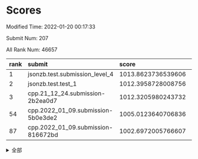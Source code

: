 # Scores

Modified Time: 2022-01-20 00:17:33

Submit Num: 207

All Rank Num: 46657

| rank |               submit               |       score        |       sigma        | pk_num |
| :--- | :--------------------------------- | :----------------- | :----------------- | :----- |
| 1    | jsonzb.test.submission_level_4     | 1013.8623736539606 | 0.8167571302257985 | 905    |
| 2    | jsonzb.test.test_1                 | 1012.3958728008756 | 0.8011393116698895 | 830    |
| 3    | cpp.21_12_24.submission-2b2ea0d7   | 1012.3205980243732 | 0.758767082839124  | 902    |
| 54   | cpp.2022_01_09.submission-5b0e3de2 | 1005.0123640706836 | 0.724194537153827  | 901    |
| 87   | cpp.2022_01_09.submission-816672bd | 1002.6972005766607 | 0.704627033854757  | 899    |


<details>
<summary>全部</summary>

| rank |                 submit                 |       score        |       sigma        | pk_num |
| :--- | :------------------------------------- | :----------------- | :----------------- | :----- |
| 1    | jsonzb.test.submission_level_4         | 1013.8623736539606 | 0.8167571302257985 | 905    |
| 2    | jsonzb.test.test_1                     | 1012.3958728008756 | 0.8011393116698895 | 830    |
| 3    | cpp.21_12_24.submission-2b2ea0d7       | 1012.3205980243732 | 0.758767082839124  | 902    |
| 4    | gobigger.level_3.submission_level_3_36 | 1011.2923792091541 | 0.7705479669239554 | 898    |
| 5    | gobigger.level_3.submission_level_3_37 | 1011.2453899182765 | 0.7515976071434024 | 901    |
| 6    | gobigger.level_3.submission_level_3_33 | 1011.229069549359  | 0.7498451216007483 | 907    |
| 7    | gobigger.level_3.submission_level_3_11 | 1011.186740850968  | 0.7516264120992555 | 899    |
| 8    | gobigger.level_3.submission_level_3_42 | 1010.7392933159215 | 0.7481865977506907 | 903    |
| 9    | gobigger.level_3.submission_level_3_35 | 1010.6799778619825 | 0.7263886045275656 | 902    |
| 10   | gobigger.level_3.submission_level_3_8  | 1010.6225800626845 | 0.7451208051558038 | 904    |
| 11   | gobigger.level_3.submission_level_3_0  | 1010.5587271988862 | 0.7473900909371856 | 906    |
| 12   | gobigger.level_3.submission_level_3_4  | 1010.5388134550116 | 0.762301004143038  | 896    |
| 13   | gobigger.level_3.submission_level_3_16 | 1010.4826204043582 | 0.7489701680705385 | 903    |
| 14   | gobigger.level_3.submission_level_3_41 | 1010.4804119681235 | 0.7461890568721863 | 907    |
| 15   | gobigger.level_3.submission_level_3_47 | 1010.3746143532704 | 0.7502302709836789 | 906    |
| 16   | gobigger.level_3.submission_level_3_29 | 1010.3153845022109 | 0.7458718645791611 | 904    |
| 17   | gobigger.level_3.submission_level_3_10 | 1010.2569094398431 | 0.7595369686034396 | 903    |
| 18   | gobigger.level_3.submission_level_3_32 | 1010.199977531457  | 0.742166120471413  | 901    |
| 19   | gobigger.level_3.submission_level_3_38 | 1010.1878326613423 | 0.7475327190591112 | 902    |
| 20   | gobigger.level_3.submission_level_3_21 | 1010.1823243715962 | 0.7545545519775998 | 904    |
| 21   | gobigger.level_3.submission_level_3_45 | 1010.0797018335371 | 0.7642089783656547 | 901    |
| 22   | gobigger.level_3.submission_level_3_24 | 1010.0638219502792 | 0.7375067555015431 | 897    |
| 23   | gobigger.level_3.submission_level_3_20 | 1009.9695883295608 | 0.7334316084311586 | 906    |
| 24   | gobigger.level_3.submission_level_3_46 | 1009.9198921091511 | 0.7471530718112926 | 902    |
| 25   | gobigger.level_3.submission_level_3_6  | 1009.8680062744997 | 0.7540836630927747 | 900    |
| 26   | gobigger.level_3.submission_level_3_1  | 1009.7858799046666 | 0.7520589193833539 | 907    |
| 27   | gobigger.level_3.submission_level_3_12 | 1009.7317463023597 | 0.7488682709786543 | 903    |
| 28   | gobigger.level_3.submission_level_3_31 | 1009.654707518767  | 0.740326408995213  | 902    |
| 29   | gobigger.level_3.submission_level_3_19 | 1009.5955431147947 | 0.7366160884938179 | 897    |
| 30   | gobigger.level_3.submission_level_3_15 | 1009.5499233193685 | 0.7258431060953753 | 902    |
| 31   | gobigger.level_3.submission_level_3_43 | 1009.5258335014329 | 0.7394237241596114 | 909    |
| 32   | gobigger.level_3.submission_level_3_2  | 1009.5199015534829 | 0.7574439738879342 | 901    |
| 33   | gobigger.level_3.submission_level_3_13 | 1009.4207610878495 | 0.7441112475585909 | 901    |
| 34   | gobigger.level_3.submission_level_3_28 | 1009.3504189852738 | 0.7372938984440847 | 904    |
| 35   | gobigger.level_3.submission_level_3_30 | 1009.271021207049  | 0.7404341269750346 | 897    |
| 36   | gobigger.level_3.submission_level_3_18 | 1009.2237418224167 | 0.746147123372853  | 902    |
| 37   | gobigger.level_3.submission_level_3_26 | 1009.1930943027435 | 0.7485196258642586 | 902    |
| 38   | gobigger.level_3.submission_level_3_44 | 1009.176045330913  | 0.747307062591619  | 903    |
| 39   | gobigger.level_3.submission_level_3_23 | 1009.1376630168307 | 0.7398731117126546 | 896    |
| 40   | gobigger.level_3.submission_level_3_39 | 1009.1227811951312 | 0.7296687978291564 | 904    |
| 41   | gobigger.level_3.submission_level_3_48 | 1009.090889338675  | 0.7516531671194006 | 900    |
| 42   | gobigger.level_3.submission_level_3_34 | 1009.0442504123274 | 0.75197995373199   | 902    |
| 43   | gobigger.level_3.submission_level_3_3  | 1008.9406398029108 | 0.7432889266425696 | 902    |
| 44   | gobigger.level_3.submission_level_3_9  | 1008.93748128236   | 0.7375156548679408 | 905    |
| 45   | gobigger.level_3.submission_level_3_40 | 1008.8979426839616 | 0.7279545160537363 | 899    |
| 46   | gobigger.level_3.submission_level_3_25 | 1008.8466255390882 | 0.7439827123489414 | 903    |
| 47   | gobigger.level_3.submission_level_3_7  | 1008.7983709613366 | 0.7449933868152941 | 900    |
| 48   | gobigger.level_3.submission_level_3_49 | 1008.677994262449  | 0.7652491406903963 | 906    |
| 49   | gobigger.level_3.submission_level_3_5  | 1008.650728167715  | 0.7436571926214166 | 904    |
| 50   | gobigger.level_3.submission_level_3_27 | 1008.462513114181  | 0.7404528303704725 | 903    |
| 51   | gobigger.level_3.submission_level_3_14 | 1008.42128848559   | 0.7561746415757226 | 903    |
| 52   | gobigger.level_3.submission_level_3_22 | 1008.2096612791391 | 0.7329151352659213 | 906    |
| 53   | gobigger.level_3.submission_level_3_17 | 1008.0286272458477 | 0.7133302980757572 | 900    |
| 54   | cpp.2022_01_09.submission-5b0e3de2     | 1005.0123640706836 | 0.724194537153827  | 901    |
| 55   | gobigger.level_1.submission_level_1_33 | 1004.8721742650757 | 0.7257606083588448 | 902    |
| 56   | gobigger.level_1.submission_level_1_0  | 1004.5395385901764 | 0.7408362636991883 | 899    |
| 57   | gobigger.level_1.submission_level_1_18 | 1004.3405158700758 | 0.7337570073531874 | 903    |
| 58   | gobigger.level_1.submission_level_1_42 | 1004.1945954971004 | 0.7307522201079116 | 903    |
| 59   | gobigger.level_1.submission_level_1_32 | 1004.1915415252079 | 0.7112288387483445 | 900    |
| 60   | gobigger.level_1.submission_level_1_23 | 1004.0704099900876 | 0.7195989672775658 | 901    |
| 61   | gobigger.level_1.submission_level_1_27 | 1004.0482499581066 | 0.7238907627383094 | 904    |
| 62   | gobigger.level_1.submission_level_1_39 | 1003.9290805765575 | 0.7085774580036346 | 904    |
| 63   | gobigger.level_1.submission_level_1_19 | 1003.9152524647656 | 0.7147624916063775 | 901    |
| 64   | gobigger.level_1.submission_level_1_45 | 1003.778098179078  | 0.7224474967042293 | 899    |
| 65   | gobigger.level_1.submission_level_1_16 | 1003.7298333689057 | 0.7215819155890449 | 904    |
| 66   | gobigger.level_1.submission_level_1_29 | 1003.6166808082297 | 0.7247717491910314 | 906    |
| 67   | gobigger.level_1.submission_level_1_22 | 1003.5657607206477 | 0.7245000486332132 | 908    |
| 68   | gobigger.level_1.submission_level_1_8  | 1003.5577193303906 | 0.7266308600075781 | 902    |
| 69   | gobigger.level_1.submission_level_1_28 | 1003.5153518524049 | 0.7086534964113961 | 902    |
| 70   | gobigger.level_1.submission_level_1_17 | 1003.4968753518021 | 0.721938328483773  | 900    |
| 71   | gobigger.level_1.submission_level_1_13 | 1003.4478415489249 | 0.7118058981966879 | 901    |
| 72   | gobigger.level_1.submission_level_1_34 | 1003.4164818244244 | 0.724580289967347  | 902    |
| 73   | gobigger.level_1.submission_level_1_14 | 1003.3822521771187 | 0.7016745754825359 | 899    |
| 74   | gobigger.level_1.submission_level_1_2  | 1003.3393287422317 | 0.7175309870388751 | 903    |
| 75   | gobigger.level_1.submission_level_1_24 | 1003.3256343766494 | 0.7208914745647544 | 902    |
| 76   | gobigger.level_1.submission_level_1_40 | 1003.3114281557883 | 0.7215787366515133 | 899    |
| 77   | gobigger.level_1.submission_level_1_30 | 1003.2891826510013 | 0.709602223944761  | 900    |
| 78   | gobigger.level_1.submission_level_1_36 | 1003.2090809255711 | 0.7082886177917734 | 897    |
| 79   | gobigger.level_1.submission_level_1_49 | 1003.1951531639819 | 0.7133019341291773 | 904    |
| 80   | gobigger.level_1.submission_level_1_6  | 1003.1466258831899 | 0.7167687874450962 | 902    |
| 81   | gobigger.level_1.submission_level_1_3  | 1003.1360782867398 | 0.7095594840266082 | 902    |
| 82   | gobigger.level_1.submission_level_1_15 | 1002.9882020066725 | 0.7120395144595579 | 906    |
| 83   | gobigger.level_1.submission_level_1_25 | 1002.954182887055  | 0.7076109753193789 | 908    |
| 84   | gobigger.level_1.submission_level_1_9  | 1002.8855168097131 | 0.7162750914300299 | 907    |
| 85   | gobigger.level_1.submission_level_1_12 | 1002.8668387758426 | 0.7184007681422871 | 902    |
| 86   | gobigger.level_1.submission_level_1_5  | 1002.7976722922525 | 0.7148338849108753 | 899    |
| 87   | cpp.2022_01_09.submission-816672bd     | 1002.6972005766607 | 0.704627033854757  | 899    |
| 88   | gobigger.level_1.submission_level_1_11 | 1002.6805723652242 | 0.7164343299346306 | 906    |
| 89   | gobigger.level_1.submission_level_1_48 | 1002.5287187202214 | 0.7037079833524648 | 907    |
| 90   | gobigger.level_1.submission_level_1_20 | 1002.5219333820412 | 0.7210168354885281 | 901    |
| 91   | gobigger.level_1.submission_level_1_38 | 1002.4648183359448 | 0.7128520411379062 | 900    |
| 92   | gobigger.level_1.submission_level_1_4  | 1002.4439815768651 | 0.7065037263447403 | 904    |
| 93   | gobigger.level_1.submission_level_1_43 | 1002.4036296164252 | 0.7071581182894655 | 900    |
| 94   | gobigger.level_1.submission_level_1_41 | 1002.3857734708239 | 0.7130353220722954 | 906    |
| 95   | gobigger.level_1.submission_level_1_7  | 1002.2722201558645 | 0.7081153098337046 | 902    |
| 96   | gobigger.level_1.submission_level_1_35 | 1002.2497498929804 | 0.7200013432411344 | 902    |
| 97   | gobigger.level_1.submission_level_1_10 | 1002.2467839837828 | 0.7168254522411491 | 900    |
| 98   | gobigger.level_1.submission_level_1_37 | 1002.2173206710038 | 0.7135914562115516 | 902    |
| 99   | gobigger.level_1.submission_level_1_47 | 1002.2156843630136 | 0.7063253373356952 | 904    |
| 100  | gobigger.level_1.submission_level_1_26 | 1002.2031923538799 | 0.7125556758313937 | 902    |
| 101  | gobigger.level_1.submission_level_1_31 | 1002.0765980231176 | 0.713401357897496  | 901    |
| 102  | gobigger.level_1.submission_level_1_44 | 1002.0744035562143 | 0.7198992895812759 | 903    |
| 103  | gobigger.level_1.submission_level_1_46 | 1001.9060142246848 | 0.7239651933436132 | 898    |
| 104  | gobigger.level_1.submission_level_1_1  | 1001.7768520471261 | 0.7093568074450656 | 902    |
| 105  | gobigger.level_1.submission_level_1_21 | 1001.6082277160278 | 0.7008278438479028 | 897    |
| 106  | gobigger.random.submission_random_3    | 997.4831090623571  | 0.7174051850305915 | 896    |
| 107  | gobigger.random.submission_random_46   | 997.2608706328416  | 0.7170720225845654 | 899    |
| 108  | gobigger.random.submission_random_28   | 996.994043848797   | 0.6996964549849807 | 894    |
| 109  | gobigger.random.submission_random_23   | 996.9238846258603  | 0.7099702757613243 | 901    |
| 110  | gobigger.random.submission_random_20   | 996.891543679919   | 0.7193945060682913 | 904    |
| 111  | gobigger.random.submission_random_35   | 996.7903631818237  | 0.7161730390747776 | 902    |
| 112  | gobigger.random.submission_random_39   | 996.780902896627   | 0.7133183843601784 | 903    |
| 113  | gobigger.random.submission_random_40   | 996.7230277202697  | 0.7188787531739588 | 904    |
| 114  | gobigger.random.submission_random_18   | 996.7012961785282  | 0.7245064328721221 | 899    |
| 115  | gobigger.random.submission_random_14   | 996.6974422822152  | 0.7132906958095793 | 908    |
| 116  | gobigger.random.submission_random_9    | 996.6357512765028  | 0.7115934741504377 | 900    |
| 117  | gobigger.random.submission_random_13   | 996.5767837272291  | 0.7231071003799481 | 903    |
| 118  | gobigger.random.submission_random_37   | 996.5497902467923  | 0.7042282528375997 | 902    |
| 119  | gobigger.random.submission_random_25   | 996.4370350226512  | 0.7128648492498676 | 907    |
| 120  | gobigger.random.submission_random_29   | 996.3255746099636  | 0.7120173402978469 | 898    |
| 121  | gobigger.random.submission_random_47   | 996.2982821188389  | 0.7017977083972802 | 904    |
| 122  | gobigger.random.submission_random_6    | 996.2849071484395  | 0.7183258632526321 | 904    |
| 123  | gobigger.random.submission_random_24   | 996.1846319162509  | 0.7145668180408304 | 898    |
| 124  | gobigger.random.submission_random_7    | 996.1835778806459  | 0.7061289786859002 | 904    |
| 125  | gobigger.random.submission_random_45   | 996.1733603066548  | 0.7076914093527924 | 899    |
| 126  | gobigger.random.submission_random_34   | 996.1377495840413  | 0.7101142487360467 | 901    |
| 127  | gobigger.random.submission_random_5    | 996.0744525875157  | 0.7137506498173403 | 905    |
| 128  | gobigger.random.submission_random_43   | 996.0486908810333  | 0.7285535195492183 | 900    |
| 129  | gobigger.random.submission_random_1    | 996.0267708736596  | 0.7105454669288314 | 904    |
| 130  | gobigger.random.submission_random_4    | 995.9835202846477  | 0.725709096368323  | 903    |
| 131  | gobigger.random.submission_random_41   | 995.9514787057353  | 0.6991384099789204 | 902    |
| 132  | gobigger.random.submission_random_38   | 995.9468257062766  | 0.7294186715657707 | 899    |
| 133  | gobigger.random.submission_random_19   | 995.9148832255772  | 0.6986754110241412 | 901    |
| 134  | gobigger.random.submission_random_36   | 995.8990252815219  | 0.7370857930966604 | 900    |
| 135  | gobigger.random.submission_random_21   | 995.8837158902331  | 0.7183984801856098 | 898    |
| 136  | gobigger.random.submission_random_11   | 995.8467647961436  | 0.7421157567462241 | 902    |
| 137  | gobigger.random.submission_random_10   | 995.8405940562825  | 0.719926165410046  | 904    |
| 138  | gobigger.random.submission_random_12   | 995.7901144947383  | 0.7251111506319174 | 900    |
| 139  | gobigger.random.submission_random_16   | 995.7300689177545  | 0.7175068353560545 | 902    |
| 140  | gobigger.random.submission_random_15   | 995.697072457842   | 0.7033197293096709 | 896    |
| 141  | gobigger.random.submission_random_44   | 995.6645431987621  | 0.7309633333935014 | 900    |
| 142  | gobigger.random.submission_random_22   | 995.6422629996445  | 0.7306762581541052 | 904    |
| 143  | gobigger.random.submission_random_49   | 995.6405842361179  | 0.7192238221412379 | 902    |
| 144  | gobigger.random.submission_random_2    | 995.5943327341147  | 0.715912788149264  | 896    |
| 145  | gobigger.random.submission_random_42   | 995.516887516881   | 0.7277952297095697 | 900    |
| 146  | gobigger.random.submission_random_0    | 995.3891461131193  | 0.7425310526279749 | 902    |
| 147  | gobigger.random.submission_random_17   | 995.3438792866409  | 0.7145586875444985 | 903    |
| 148  | gobigger.random.submission_random_48   | 995.1612024403772  | 0.7292752820539562 | 899    |
| 149  | gobigger.random.submission_random_31   | 995.0766871135396  | 0.7249914808194285 | 905    |
| 150  | gobigger.random.submission_random_32   | 995.0436971432603  | 0.7148416819549289 | 896    |
| 151  | gobigger.random.submission_random_33   | 995.0308640831153  | 0.7192505070949318 | 904    |
| 152  | gobigger.random.submission_random_30   | 995.0111907867125  | 0.7118067114194828 | 904    |
| 153  | gobigger.random.submission_random_26   | 994.9794555199329  | 0.7191337637514134 | 900    |
| 154  | gobigger.random.submission_random_27   | 994.9215261733284  | 0.7162473898826159 | 903    |
| 155  | gobigger.random.submission_random_8    | 994.3868560617768  | 0.7201615363464425 | 897    |
| 156  | gobigger.level_2.submission_level_2_33 | 994.3868523697365  | 0.7355296660109676 | 903    |
| 157  | gobigger.level_2.submission_level_2_3  | 994.2081041065337  | 0.7349936095320432 | 900    |
| 158  | gobigger.level_2.submission_level_2_32 | 994.1124209855914  | 0.7341719469652404 | 895    |
| 159  | gobigger.level_2.submission_level_2_1  | 993.9602287685226  | 0.7531940931992588 | 906    |
| 160  | gobigger.level_2.submission_level_2_35 | 993.936103122218   | 0.7342638866404637 | 902    |
| 161  | gobigger.level_2.submission_level_2_4  | 993.6349541816693  | 0.7409683991850372 | 905    |
| 162  | gobigger.level_2.submission_level_2_43 | 993.342765153948   | 0.7426166946692421 | 900    |
| 163  | gobigger.level_2.submission_level_2_11 | 993.3162351746596  | 0.7589424376428434 | 904    |
| 164  | gobigger.level_2.submission_level_2_5  | 993.3002560714795  | 0.7288627987556957 | 901    |
| 165  | gobigger.level_2.submission_level_2_42 | 993.1379879460999  | 0.7393469559887922 | 903    |
| 166  | gobigger.level_2.submission_level_2_45 | 993.0507153170369  | 0.7325690926599471 | 901    |
| 167  | gobigger.level_2.submission_level_2_13 | 992.9949121023988  | 0.741048246078149  | 907    |
| 168  | gobigger.level_2.submission_level_2_8  | 992.9912318990606  | 0.744454775774776  | 899    |
| 169  | gobigger.level_2.submission_level_2_41 | 992.9800342335204  | 0.7548768455815764 | 906    |
| 170  | gobigger.level_2.submission_level_2_28 | 992.9713009921727  | 0.7468222210175335 | 898    |
| 171  | gobigger.level_2.submission_level_2_20 | 992.9339602122079  | 0.7399920980980106 | 903    |
| 172  | gobigger.level_2.submission_level_2_22 | 992.8773625416775  | 0.7481436332944378 | 904    |
| 173  | gobigger.level_2.submission_level_2_14 | 992.8170553270013  | 0.7583412883075463 | 901    |
| 174  | gobigger.level_2.submission_level_2_48 | 992.7174862330004  | 0.7714856449561551 | 906    |
| 175  | gobigger.level_2.submission_level_2_26 | 992.68276959966    | 0.7527375314037607 | 904    |
| 176  | gobigger.level_2.submission_level_2_25 | 992.613838508406   | 0.7448014320866272 | 904    |
| 177  | gobigger.level_2.submission_level_2_10 | 992.513475690742   | 0.7550217224718551 | 901    |
| 178  | gobigger.level_2.submission_level_2_30 | 992.4819733390448  | 0.7300421663611903 | 899    |
| 179  | gobigger.level_2.submission_level_2_2  | 992.454889400078   | 0.7472799668384883 | 898    |
| 180  | gobigger.level_2.submission_level_2_40 | 992.4242205710045  | 0.7378553993610735 | 907    |
| 181  | gobigger.level_2.submission_level_2_27 | 992.3555957034785  | 0.7513033189070196 | 898    |
| 182  | gobigger.level_2.submission_level_2_17 | 992.2994816565534  | 0.7321000853173095 | 904    |
| 183  | gobigger.level_2.submission_level_2_46 | 992.2563286324066  | 0.7431986199715478 | 901    |
| 184  | gobigger.level_2.submission_level_2_24 | 992.1693885575604  | 0.7329346269642413 | 902    |
| 185  | gobigger.level_2.submission_level_2_34 | 992.158386807518   | 0.74334427780551   | 901    |
| 186  | gobigger.level_2.submission_level_2_44 | 992.0766741396152  | 0.745843628441035  | 903    |
| 187  | gobigger.level_2.submission_level_2_0  | 992.0698155813828  | 0.7632665548684296 | 903    |
| 188  | gobigger.level_2.submission_level_2_7  | 991.9780458238081  | 0.7545704545540887 | 902    |
| 189  | gobigger.level_2.submission_level_2_12 | 991.9008870994243  | 0.7482125762669656 | 899    |
| 190  | gobigger.level_2.submission_level_2_47 | 991.844698602424   | 0.7463486451616035 | 905    |
| 191  | gobigger.level_2.submission_level_2_23 | 991.6738584018125  | 0.7702675354162878 | 903    |
| 192  | gobigger.level_2.submission_level_2_37 | 991.6628867796089  | 0.7606605924556644 | 898    |
| 193  | gobigger.level_2.submission_level_2_15 | 991.5930856868532  | 0.7765100284496671 | 907    |
| 194  | gobigger.level_2.submission_level_2_36 | 991.5339668776285  | 0.7595248728524215 | 906    |
| 195  | gobigger.level_2.submission_level_2_18 | 991.3363824589678  | 0.7510635299778617 | 900    |
| 196  | gobigger.level_2.submission_level_2_6  | 991.2024772370687  | 0.7742855272273458 | 901    |
| 197  | gobigger.level_2.submission_level_2_9  | 991.1430344849995  | 0.7507347939470096 | 903    |
| 198  | gobigger.level_2.submission_level_2_31 | 991.1428751509968  | 0.752674879643407  | 906    |
| 199  | gobigger.level_2.submission_level_2_21 | 990.9785871999549  | 0.7500820602481687 | 901    |
| 200  | gobigger.level_2.submission_level_2_16 | 990.9557678968478  | 0.7672130187386398 | 902    |
| 201  | gobigger.level_2.submission_level_2_38 | 990.6490168354238  | 0.8023859259137612 | 899    |
| 202  | gobigger.level_2.submission_level_2_29 | 990.3448012656216  | 0.7823206630689621 | 902    |
| 203  | gobigger.level_2.submission_level_2_39 | 990.2108964220085  | 0.7630474949014768 | 903    |
| 204  | gobigger.level_2.submission_level_2_49 | 989.8792188640364  | 0.786841325758798  | 899    |
| 205  | gobigger.level_2.submission_level_2_19 | 989.4975114930495  | 0.7852434811783368 | 903    |
| 206  | gobigger.none.submission_none_1        | 977.288503642727   | 1.3914714349901416 | 898    |
| 207  | gobigger.none.submission_none_0        | 975.7813016554551  | 1.5227346353220224 | 904    |

</details>